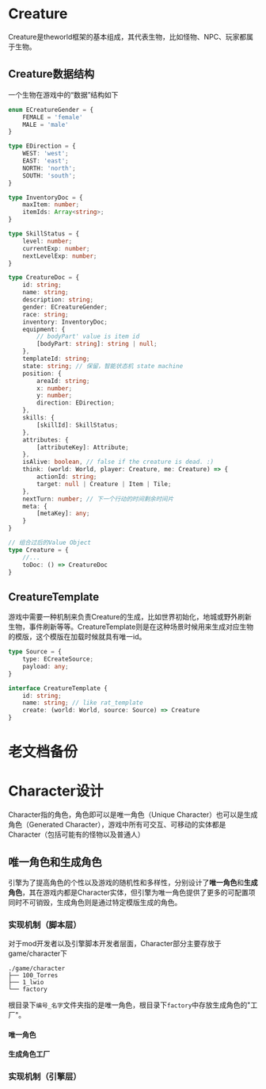 # Creature
Creature是theworld框架的基本组成，其代表生物，比如怪物、NPC、玩家都属于生物。

## Creature数据结构
一个生物在游戏中的“数据”结构如下
```Typescript
enum ECreatureGender = {
    FEMALE = 'female'
    MALE = 'male'
}

type EDirection = {
    WEST: 'west';
    EAST: 'east';
    NORTH: 'north';
    SOUTH: 'south';
}

type InventoryDoc = {
    maxItem: number;
    itemIds: Array<string>;
}

type SkillStatus = {
    level: number;
    currentExp: number;
    nextLevelExp: number;
}

type CreatureDoc = {
    id: string;
    name: string;
    description: string;
    gender: ECreatureGender;
    race: string;
    inventory: InventoryDoc;
    equipment: {
        // bodyPart' value is item id
        [bodyPart: string]: string | null;
    },
    templateId: string;
    state: string; // 保留，智能状态机 state machine
    position: {
        areaId: string;
        x: number;
        y: number;
        direction: EDirection;
    },
    skills: {
        [skillId]: SkillStatus;
    },
    attributes: {
        [attributeKey]: Attribute;
    },
    isAlive: boolean, // false if the creature is dead. :)
    think: (world: World, player: Creature, me: Creature) => {
        actionId: string;
        target: null | Creature | Item | Tile;
    },
    nextTurn: number; // 下一个行动的时间剩余时间片
    meta: {
        [metaKey]: any;
    }
}

// 组合过后的Value Object
type Creature = {
    //...
    toDoc: () => CreatureDoc
}
```

## CreatureTemplate
游戏中需要一种机制来负责Creature的生成，比如世界初始化，地城或野外刷新生物，事件刷新等等。CreatureTemplate则是在这种场景时候用来生成对应生物的模版，这个模版在加载时候就具有唯一id。
```Typescript
type Source = {
    type: ECreateSource;
    payload: any;
}

interface CreatureTemplate {
    id: string;
    name: string; // like rat_template
    create: (world: World, source: Source) => Creature
}
```



# 老文档备份
# Character设计
Character指的角色，角色即可以是唯一角色（Unique Character）也可以是生成角色（Generated Character），游戏中所有可交互、可移动的实体都是Character（包括可能有的怪物以及普通人）


## 唯一角色和生成角色
引擎为了提高角色的个性以及游戏的随机性和多样性，分别设计了**唯一角色**和**生成角色**，其在游戏内都是Character实体，但引擎为唯一角色提供了更多的可配置项同时不可销毁，生成角色则是通过特定模版生成的角色。

### 实现机制（脚本层）
对于mod开发者以及引擎脚本开发者层面，Character部分主要存放于game/character下
```
./game/character
├── 100_Torres
├── 1_lwio
└── factory
```
根目录下`编号_名字`文件夹指的是唯一角色，根目录下`factory`中存放生成角色的"工厂"。

#### 唯一角色


#### 生成角色工厂

### 实现机制（引擎层）
